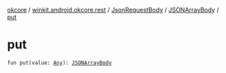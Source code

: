 [okcore](../../../index.md) / [winkit.android.okcore.rest](../../index.md) / [JsonRequestBody](../index.md) / [JSONArrayBody](index.md) / [put](./put.md)

# put

`fun put(value: `[`Any`](https://kotlinlang.org/api/latest/jvm/stdlib/kotlin/-any/index.html)`): `[`JSONArrayBody`](index.md)